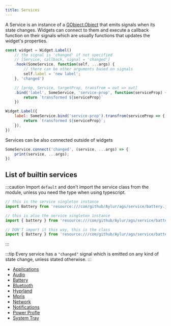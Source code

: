 ```yaml
---
title: Services
---
```


A Service is an instance of a [GObject.Object](https://gjs-docs.gnome.org/gobject20~2.0/gobject.object)
that emits signals when its state changes.
Widgets can connect to them and execute a callback function on their signals
which are usually functions that updates the widget's properties.

```js
const widget = Widget.Label()
    // the signal is 'changed' if not specified
    // [Service, callback, signal = 'changed']
    .hook(SomeService, function(self, ...args) {
        // there can be other arguments based on signals
        self.label = 'new label';
    }, 'changed')

    // [prop, Service, targetProp, transfrom = out => out]
    .bind('label', SomeService, 'service-prop', function(serviceProp) {
        return `transformed ${serviceProp}`
    })
```

```js
Widget.Label({
    label: SomeService.bind('service-prop').transfrom(serviceProp => {
        return `transformed ${serviceProp}`;
    }),
})
```

Services can be also connected outside of widgets

```js
SomeService.connect('changed', (service, ...args) => {
    print(service, ...args);
})
```

## List of builtin services

:::caution
Import `default` and don't import the service class from the module,
unless you need the type when using typescript.

```js
// this is the service singleton instance
import Battery from 'resource:///com/github/Aylur/ags/service/battery.js';

// this is also the service singleton instance
import { battery } from 'resource:///com/github/Aylur/ags/service/battery.js';

// DON'T import it this way, this is the class
import { Battery } from 'resource:///com/github/Aylur/ags/service/battery.js';
```

:::

:::tip
Every service has a `"changed"` signal which is emitted
on any kind of state change, unless stated otherwise.
:::

* [Applications](../services/applications)
* [Audio](../services/audio)
* [Battery](../services/battery)
* [Bluetooth](../services/bluetooth)
* [Hyprland](../services/hyprland)
* [Mpris](../services/mpris)
* [Network](../services/network)
* [Notifications](../services/notifications)
* [Power Profle](../services/power-profiles)
* [System Tray](../services/systemtray)
